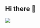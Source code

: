 ## Hi there 👋

<!--
**FranciscoBastos/FranciscoBastos** is a ✨ _special_ ✨ repository because its `README.md` (this file) appears on your GitHub profile.

Here are some ideas to get you started:

- 🔭 I’m currently working on ...
- 🌱 I’m currently learning ...
- 👯 I’m looking to collaborate on ...
- 🤔 I’m looking for help with ...
- 💬 Ask me about ...
- 📫 How to reach me: ...
- 😄 Pronouns: ...
- ⚡ Fun fact: ...
-->

<!-- [![Francisco's GitHub stats](https://github-readme-stats.vercel.app/api?username=FranciscoBastos&show_icons=true&theme=tokyonight)](https://github.com/FranciscoBastos/FranciscoBastos) -->

<picture>
  <source
    srcset="https://github-readme-stats.vercel.app/api?username=FranciscoBastos&show_icons=true&theme=tokyonight"
    media="(prefers-color-scheme: dark)"
  />
  <source
    srcset="https://github-readme-stats.vercel.app/api?username=FranciscoBastos&show_icons=true"
    media="(prefers-color-scheme: light), (prefers-color-scheme: no-preference)"
  />
  <img src="https://github-readme-stats.vercel.app/api?username=FranciscoBastos&show_icons=true" />
</picture>